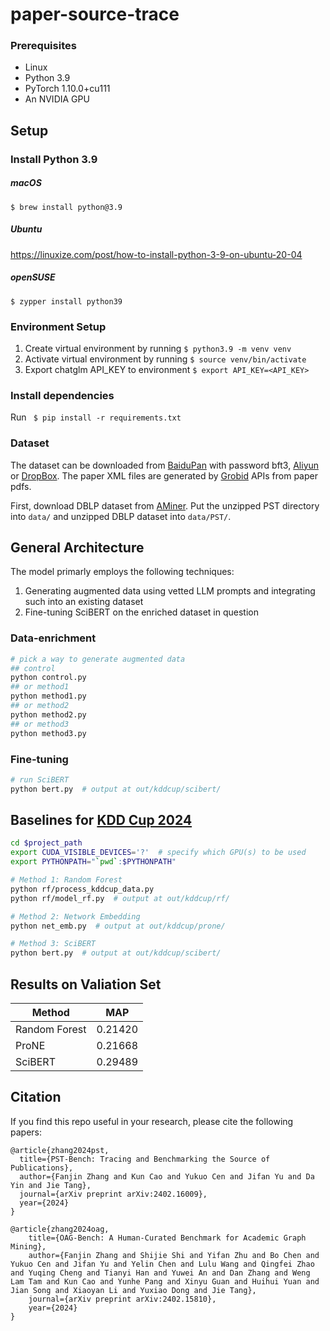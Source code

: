 # paper-source-trace

### Prerequisites
- Linux
- Python 3.9
- PyTorch 1.10.0+cu111
- An NVIDIA GPU

## Setup
### Install Python 3.9
##### macOS
`$ brew install python@3.9`
##### Ubuntu
https://linuxize.com/post/how-to-install-python-3-9-on-ubuntu-20-04
##### openSUSE
`$ zypper install python39`

### Environment Setup
1. Create virtual environment by running `$ python3.9 -m venv venv`
2. Activate virtual environment by running `$ source venv/bin/activate`
3. Export chatglm API_KEY to environment `$ export API_KEY=<API_KEY>`

### Install dependencies
Run ` $ pip install -r requirements.txt`

### Dataset
The dataset can be downloaded from [BaiduPan](https://pan.baidu.com/s/1I_HZXBx7U0UsRHJL5JJagw?pwd=bft3) with password bft3, [Aliyun](https://open-data-set.oss-cn-beijing.aliyuncs.com/oag-benchmark/kddcup-2024/PST/PST.zip) or [DropBox](https://www.dropbox.com/scl/fi/namx1n55xzqil4zbkd5sv/PST.zip?rlkey=impcbm2acqmqhurv2oj0xxysx&dl=1).
The paper XML files are generated by [Grobid](https://grobid.readthedocs.io/en/latest/Introduction/) APIs from paper pdfs.

First, download DBLP dataset from [AMiner](https://opendata.aminer.cn/dataset/DBLP-Citation-network-V16.zip).
Put the unzipped PST directory into ``data/`` and unzipped DBLP dataset into ``data/PST/``.

## General Architecture
The model primarly employs the following techniques:
1. Generating augmented data using vetted LLM prompts and integrating such into an existing dataset
2. Fine-tuning SciBERT on the enriched dataset in question

### Data-enrichment
```bash
# pick a way to generate augmented data
## control
python control.py
## or method1
python method1.py
## or method2
python method2.py
## or method3
python method3.py
```
### Fine-tuning
```bash
# run SciBERT
python bert.py  # output at out/kddcup/scibert/
```

## Baselines for [KDD Cup 2024](https://www.biendata.xyz/competition/pst_kdd_2024/)

```bash
cd $project_path
export CUDA_VISIBLE_DEVICES='?'  # specify which GPU(s) to be used
export PYTHONPATH="`pwd`:$PYTHONPATH"

# Method 1: Random Forest
python rf/process_kddcup_data.py
python rf/model_rf.py  # output at out/kddcup/rf/

# Method 2: Network Embedding
python net_emb.py  # output at out/kddcup/prone/

# Method 3: SciBERT
python bert.py  # output at out/kddcup/scibert/
```

## Results on Valiation Set

|  Method  | MAP   |
|-------|-------|
| Random Forest  | 0.21420 |
| ProNE | 0.21668 |
| SciBERT  | 0.29489 |

## Citation

If you find this repo useful in your research, please cite the following papers:

```
@article{zhang2024pst,
  title={PST-Bench: Tracing and Benchmarking the Source of Publications},
  author={Fanjin Zhang and Kun Cao and Yukuo Cen and Jifan Yu and Da Yin and Jie Tang},
  journal={arXiv preprint arXiv:2402.16009},
  year={2024}
}

@article{zhang2024oag,
    title={OAG-Bench: A Human-Curated Benchmark for Academic Graph Mining},
    author={Fanjin Zhang and Shijie Shi and Yifan Zhu and Bo Chen and Yukuo Cen and Jifan Yu and Yelin Chen and Lulu Wang and Qingfei Zhao and Yuqing Cheng and Tianyi Han and Yuwei An and Dan Zhang and Weng Lam Tam and Kun Cao and Yunhe Pang and Xinyu Guan and Huihui Yuan and Jian Song and Xiaoyan Li and Yuxiao Dong and Jie Tang},
    journal={arXiv preprint arXiv:2402.15810},
    year={2024}
}
```
